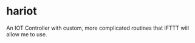 # hariot

An IOT Controller with custom, more complicated routines that IFTTT will allow me to use.
